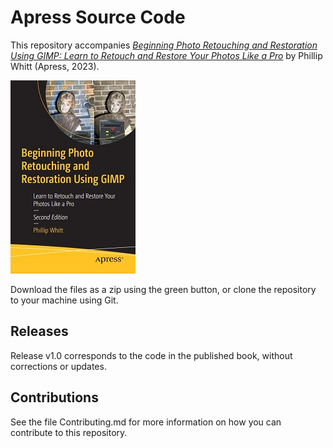 # Apress Source Code

This repository accompanies [*Beginning Photo Retouching and Restoration Using GIMP: Learn to Retouch and Restore Your Photos Like a Pro*](https://www.link.springer.com/book/10.1007/9781484292648) by Phillip Whitt (Apress, 2023).

[comment]: #cover
![Cover image](9781484292648.JPG)

Download the files as a zip using the green button, or clone the repository to your machine using Git.

## Releases

Release v1.0 corresponds to the code in the published book, without corrections or updates.

## Contributions

See the file Contributing.md for more information on how you can contribute to this repository.